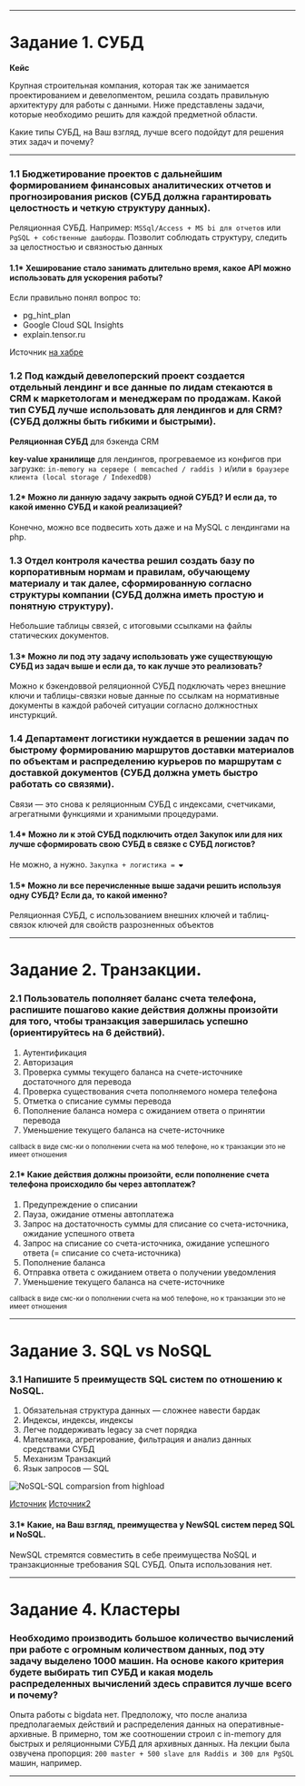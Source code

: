 ____

# Задание 1. СУБД

**Кейс**

Крупная строительная компания, которая так же занимается проектированием и девелопментом, решила создать правильную архитектуру для работы с данными. Ниже представлены задачи, которые необходимо решить для каждой предметной области.

Какие типы СУБД, на Ваш взгляд, лучше всего подойдут для решения этих задач и почему?

____

### 1.1 Бюджетирование проектов с дальнейшим формированием финансовых аналитических отчетов и прогнозирования рисков (СУБД должна гарантировать целостность и четкую структуру данных).
Реляционная СУБД. Например: `MSSql/Access + MS bi для отчетов` или `PgSQL + собственные дашборды`. 
Позволит соблюдать структуру, следить за целостностью и связностью данных


#### 1.1* Хеширование стало занимать длительно время, какое API можно использовать для ускорения работы?

Если правильно понял вопрос то: 
- pg_hint_plan
- Google Cloud SQL Insights
- explain.tensor.ru

Источник [на хабре](https://habr.com/ru/company/cloud_mts/blog/659455/)


### 1.2 Под каждый девелоперский проект создается отдельный лендинг и все данные по лидам стекаются в CRM к маркетологам и менеджерам по продажам. Какой тип СУБД лучше использовать для лендингов и для CRM? (СУБД должны быть гибкими и быстрыми).

**Реляционная СУБД** для бэкенда CRM

**key-value хранилище** для лендингов, прогреваемое из конфигов при загрузке:
`in-memory на сервере ( memcached / raddis )` и/или `в браузере клиента (local storage / IndexedDB)`


#### 1.2* Можно ли данную задачу закрыть одной СУБД? И если да, то какой именно СУБД и какой реализацией?

Конечно, можно все подвесить хоть даже и на MySQL с лендингами на php.


### 1.3 Отдел контроля качества решил создать базу по корпоративным нормам и правилам, обучающему материалу и так далее, сформированную согласно структуры компании (СУБД должна иметь простую и понятную структуру).

Небольшие таблицы связей, с итоговыми ссылками на файлы статических документов.


#### 1.3* Можно ли под эту задачу использовать уже существующую СУБД из задач выше и если да, то как лучше это реализовать?

Можно к бэкендоввой реляционной СУБД подключать через внешние ключи и таблицы-связки новые данные по ссылкам на нормативные документы в каждой рабочей ситуации согласно должностных инстуркций.


### 1.4 Департамент логистики нуждается в решении задач по быстрому формированию маршрутов доставки материалов по объектам и распределению курьеров по маршрутам с доставкой документов (СУБД должна уметь быстро работать со связями).

Связи &mdash; это снова к реляционным СУБД с индексами, счетчиками, агрегатными функциями и хранимыми процедурами.


#### 1.4* Можно ли к этой СУБД подключить отдел Закупок или для них лучше сформировать свою СУБД в связке с СУБД логистов?

Не можно, а нужно.   `Закупка + логистика = ❤`


#### 1.5* Можно ли все перечисленные выше задачи решить используя одну СУБД? Если да, то какой именно?

Реляционная СУБД, c использованием внешних ключей и таблиц-связок ключей для свойств разрозненных объектов


____


# Задание 2. Транзакции.

### 2.1 Пользователь пополняет баланс счета телефона, распишите пошагово какие действия должны произойти для того, чтобы транзакция завершилась успешно (ориентируйтесь на 6 действий).

1. Аутентификация
2. Авторизация
3. Проверка суммы текущего баланса на счете-источнике достаточного для перевода
4. Проверка существования счета пополняемого номера телефона
5. Отметка о списание суммы перевода
6. Пополнение баланса номера с ожиданием ответа о принятии перевода
7. Уменьшение текущего баланса на счете-источнике

<sup>callback в виде смс-ки о пополнении счета на моб телефоне, но к транзакции это не имеет отношения</sup>


#### 2.1* Какие действия должны произойти, если пополнение счета телефона происходило бы через автоплатеж?

1. Предупреждение о списании
2. Пауза, ожидание отмены автоплатежа
3. Запрос на достаточность суммы для списание со счета-источника, ожидание успешного ответа
4. Запрос на списание со счета-источника, ожидание успешного ответа (= списание со счета-источника)
5. Пополнение баланса
6. Отправка ответа с ожиданием ответа о получении уведомления
7. Уменьшение текущего баланса на счете-источнике

<sup>callback в виде смс-ки о пополнении счета на моб телефоне, но к транзакции это не имеет отношения</sup>


____


# Задание 3. SQL vs NoSQL

### 3.1 Напишите 5 преимуществ SQL систем по отношению к NoSQL.

1. Обязательная структура данных &mdash; сложнее навести бардак
2. Индексы, индексы, индексы
3. Легче поддерживать legacy за счет порядка
4. Математика, агрегирование, фильтрация и анализ данных средствами СУБД
5. Механизм Транзакций
6. Язык запросов &mdash; SQL


![NoSQL-SQL comparsion from highload](https://miro.medium.com/max/1400/0*ECAcVuAJul9U6HJh.png "NoSQL-SQL comparsion")

[Источник](https://highload.today/subd-kakie-byvayut-kak-vybrat/)
[Источник2](https://www.geeksforgeeks.org/difference-between-nosql-and-newsql/)


#### 3.1* Какие, на Ваш взгляд, преимущества у NewSQL систем перед SQL и NoSQL.

NewSQL стремятся совместить в себе преимущества NoSQL и транзакционные требования SQL СУБД. 
Опыта использования нет.


____


# Задание 4. Кластеры

### Необходимо производить большое количество вычислений при работе с огромным количеством данных, под эту задачу выделено 1000 машин. На основе какого критерия будете выбирать тип СУБД и какая модель распределенных вычислений здесь справится лучше всего и почему?

Опыта работы с bigdata нет. Предположу, что после анализа предполагаемых действий и распределения данных на оперативные-архивные. В примерно, том же соотношении строил с in-memory для быстрых и реляционными СУБД для архивных данных. На лекции была озвучена пропорция: `200 master + 500 slave для Raddis и 300 для PgSQL` машин, например. 


____
